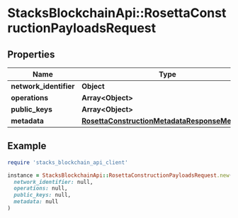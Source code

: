 # StacksBlockchainApi::RosettaConstructionPayloadsRequest

## Properties

| Name | Type | Description | Notes |
| ---- | ---- | ----------- | ----- |
| **network_identifier** | **Object** |  |  |
| **operations** | **Array&lt;Object&gt;** |  |  |
| **public_keys** | **Array&lt;Object&gt;** |  | [optional] |
| **metadata** | [**RosettaConstructionMetadataResponseMetadata**](RosettaConstructionMetadataResponseMetadata.md) |  | [optional] |

## Example

```ruby
require 'stacks_blockchain_api_client'

instance = StacksBlockchainApi::RosettaConstructionPayloadsRequest.new(
  network_identifier: null,
  operations: null,
  public_keys: null,
  metadata: null
)
```

